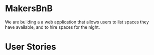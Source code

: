 # MakersBnB

We are building a a web application that allows users to list spaces they have available, and to hire spaces for the night.

# User Stories
